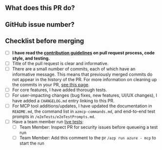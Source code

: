 ## What does this PR do?

## GitHub issue number?

## Checklist before merging
- [ ] **I have read the [contribution guidelines](https://github.com/Azure/azure-mcp/blob/main/CONTRIBUTING.md) on pull request process, code style, and testing.**
- [ ] Title of the pull request is clear and informative.
- [ ] There are a small number of commits, each of which have an informative message. This means that previously merged commits do not appear in the history of the PR. For more information on cleaning up the commits in your PR,  [see this page](https://github.com/Azure/azure-powershell/blob/master/documentation/development-docs/cleaning-up-commits.md).
- [ ] For core features, I have added thorough tests.
- [ ] For user-impacting changes (bug fixes, new features, UI/UX changes), I have added a `CHANGELOG.md` entry linking to this PR.
- [ ] For MCP tool additions/updates, I have updated the documentation in `README.md`, the command list in `azmcp-commands.md`, and end-to-end test prompts in `/e2eTests/e2eTestPrompts.md`.
- [ ] Have a team member run [live tests](https://github.com/Azure/azure-mcp/blob/main/CONTRIBUTING.md#live-tests):
   - [ ] Team Member: Inspect PR for security issues before queueing a test run
   - [ ] Team Member: Add this comment to the pr `/azp run azure - mcp` to start the run
